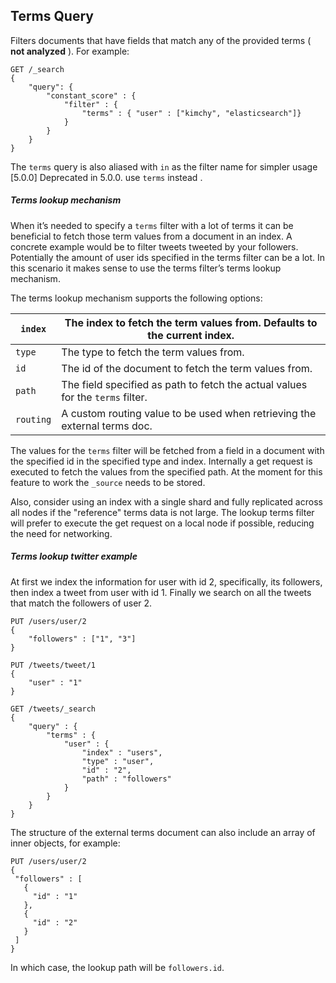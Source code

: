 ## Terms Query

Filters documents that have fields that match any of the provided terms ( **not analyzed** ). For example:
    
    
    GET /_search
    {
        "query": {
            "constant_score" : {
                "filter" : {
                    "terms" : { "user" : ["kimchy", "elasticsearch"]}
                }
            }
        }
    }

The `terms` query is also aliased with `in` as the filter name for simpler usage  [5.0.0] Deprecated in 5.0.0. use `terms` instead .

##### Terms lookup mechanism

When it’s needed to specify a `terms` filter with a lot of terms it can be beneficial to fetch those term values from a document in an index. A concrete example would be to filter tweets tweeted by your followers. Potentially the amount of user ids specified in the terms filter can be a lot. In this scenario it makes sense to use the terms filter’s terms lookup mechanism.

The terms lookup mechanism supports the following options:

`index`| The index to fetch the term values from. Defaults to the current index.     
---|---    
`type`| The type to fetch the term values from.     
`id`| The id of the document to fetch the term values from.     
`path`| The field specified as path to fetch the actual values for the `terms` filter.     
`routing`| A custom routing value to be used when retrieving the external terms doc.   
  
The values for the `terms` filter will be fetched from a field in a document with the specified id in the specified type and index. Internally a get request is executed to fetch the values from the specified path. At the moment for this feature to work the `_source` needs to be stored.

Also, consider using an index with a single shard and fully replicated across all nodes if the "reference" terms data is not large. The lookup terms filter will prefer to execute the get request on a local node if possible, reducing the need for networking.

##### Terms lookup twitter example

At first we index the information for user with id 2, specifically, its followers, then index a tweet from user with id 1. Finally we search on all the tweets that match the followers of user 2.
    
    
    PUT /users/user/2
    {
        "followers" : ["1", "3"]
    }
    
    PUT /tweets/tweet/1
    {
        "user" : "1"
    }
    
    GET /tweets/_search
    {
        "query" : {
            "terms" : {
                "user" : {
                    "index" : "users",
                    "type" : "user",
                    "id" : "2",
                    "path" : "followers"
                }
            }
        }
    }

The structure of the external terms document can also include an array of inner objects, for example:
    
    
    PUT /users/user/2
    {
     "followers" : [
       {
         "id" : "1"
       },
       {
         "id" : "2"
       }
     ]
    }

In which case, the lookup path will be `followers.id`.

